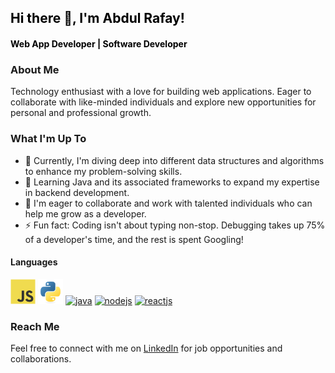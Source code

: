 <h2 style="color: black;">Hi there 👋, I'm Abdul Rafay!</h2> 
<h4 style="color: black;">Web App Developer | Software Developer</h4>


### About Me
Technology enthusiast with a love for building web applications. Eager to collaborate with like-minded individuals and explore new opportunities for personal and professional growth.


### What I'm Up To
- 🔭 Currently, I'm diving deep into different data structures and algorithms to enhance my problem-solving skills.
- 🌱 Learning Java and its associated frameworks to expand my expertise in backend development.
- 👯 I'm eager to collaborate and work with talented individuals who can help me grow as a developer.
- ⚡ Fun fact: Coding isn't about typing non-stop. Debugging takes up 75% of a developer's time, and the rest is spent Googling!

#### Languages
<p align="left">
  <a href="https://developer.mozilla.org/en-US/docs/Web/JavaScript" target="_blank"><img src="https://raw.githubusercontent.com/devicons/devicon/master/icons/javascript/javascript-original.svg" alt="javascript" width="40" height="40"/></a>
  <a href="https://www.python.org" target="_blank"><img src="https://raw.githubusercontent.com/devicons/devicon/master/icons/python/python-original.svg" alt="python" width="40" height="40"/></a>
  <a href="https://www.oracle.com/java" target="_blank"><img src="https://www.vectorlogo.zone/logos/java/java-icon.svg" alt="java" width="40" height="40"/></a>
  <a href="https://nodejs.org" target="_blank"><img src="https://www.vectorlogo.zone/logos/nodejs/nodejs-icon.svg" alt="nodejs" width="40" height="40"/></a>
  <a href="https://reactjs.org" target="_blank"><img src="https://www.vectorlogo.zone/logos/reactjs/reactjs-icon.svg" alt="reactjs" width="40" height="40"/></a>
</p>


### Reach Me
Feel free to connect with me on [LinkedIn](https://www.linkedin.com/in/abd-rafay/) for job opportunities and collaborations.

